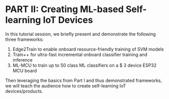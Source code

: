 # PART II: Creating ML-based Self-learning IoT Devices

In this tutorial session, we briefly present and demonstrate the following three frameworks:

1. Edge2Train to enable onboard resource-friendly training of SVM models
2. Train++ for ultra-fast incremental onboard classifier training and inference
3. ML-MCU to train up to 50 class ML classifiers on a $ 3 device ESP32 MCU board

Then leveraging the basics from Part I and thus demonstrated frameworks, we will teach the audience how to create self-learning IoT devices/products.